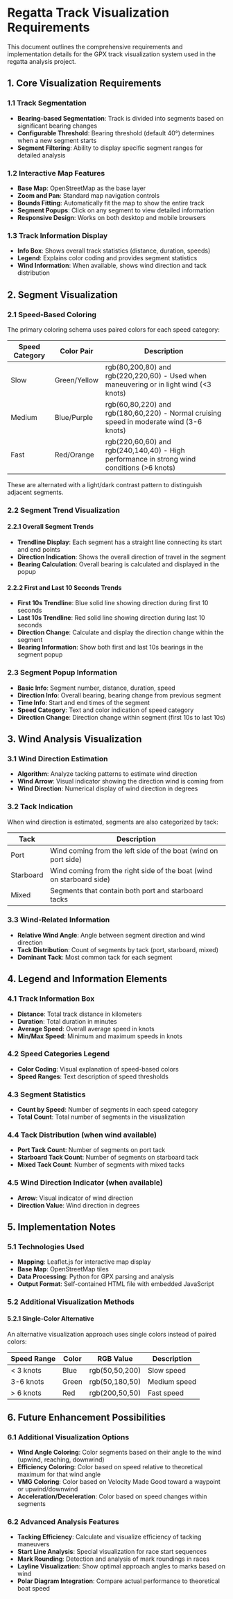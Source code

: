 # Regatta Track Visualization Requirements

This document outlines the comprehensive requirements and implementation details for the GPX track visualization system used in the regatta analysis project.

## 1. Core Visualization Requirements

### 1.1 Track Segmentation
- **Bearing-based Segmentation**: Track is divided into segments based on significant bearing changes
- **Configurable Threshold**: Bearing threshold (default 40°) determines when a new segment starts
- **Segment Filtering**: Ability to display specific segment ranges for detailed analysis

### 1.2 Interactive Map Features
- **Base Map**: OpenStreetMap as the base layer
- **Zoom and Pan**: Standard map navigation controls
- **Bounds Fitting**: Automatically fit the map to show the entire track
- **Segment Popups**: Click on any segment to view detailed information
- **Responsive Design**: Works on both desktop and mobile browsers

### 1.3 Track Information Display
- **Info Box**: Shows overall track statistics (distance, duration, speeds)
- **Legend**: Explains color coding and provides segment statistics
- **Wind Information**: When available, shows wind direction and tack distribution

## 2. Segment Visualization

### 2.1 Speed-Based Coloring
The primary coloring schema uses paired colors for each speed category:

| Speed Category | Color Pair | Description |
|----------------|------------|---------------|
| Slow | Green/Yellow | rgb(80,200,80) and rgb(220,220,60) - Used when maneuvering or in light wind (<3 knots) |
| Medium | Blue/Purple | rgb(60,80,220) and rgb(180,60,220) - Normal cruising speed in moderate wind (3-6 knots) |
| Fast | Red/Orange | rgb(220,60,60) and rgb(240,140,40) - High performance in strong wind conditions (>6 knots) |

These are alternated with a light/dark contrast pattern to distinguish adjacent segments.

### 2.2 Segment Trend Visualization

#### 2.2.1 Overall Segment Trends
- **Trendline Display**: Each segment has a straight line connecting its start and end points
- **Direction Indication**: Shows the overall direction of travel in the segment
- **Bearing Calculation**: Overall bearing is calculated and displayed in the popup

#### 2.2.2 First and Last 10 Seconds Trends
- **First 10s Trendline**: Blue solid line showing direction during first 10 seconds
- **Last 10s Trendline**: Red solid line showing direction during last 10 seconds
- **Direction Change**: Calculate and display the direction change within the segment
- **Bearing Information**: Show both first and last 10s bearings in the segment popup

### 2.3 Segment Popup Information
- **Basic Info**: Segment number, distance, duration, speed
- **Direction Info**: Overall bearing, bearing change from previous segment
- **Time Info**: Start and end times of the segment
- **Speed Category**: Text and color indication of speed category
- **Direction Change**: Direction change within segment (first 10s to last 10s)

## 3. Wind Analysis Visualization

### 3.1 Wind Direction Estimation
- **Algorithm**: Analyze tacking patterns to estimate wind direction
- **Wind Arrow**: Visual indicator showing the direction wind is coming from
- **Wind Direction**: Numerical display of wind direction in degrees

### 3.2 Tack Indication
When wind direction is estimated, segments are also categorized by tack:

| Tack | Description |
|------|-------------|
| Port | Wind coming from the left side of the boat (wind on port side) |
| Starboard | Wind coming from the right side of the boat (wind on starboard side) |
| Mixed | Segments that contain both port and starboard tacks |

### 3.3 Wind-Related Information
- **Relative Wind Angle**: Angle between segment direction and wind direction
- **Tack Distribution**: Count of segments by tack (port, starboard, mixed)
- **Dominant Tack**: Most common tack for each segment

## 4. Legend and Information Elements

### 4.1 Track Information Box
- **Distance**: Total track distance in kilometers
- **Duration**: Total duration in minutes
- **Average Speed**: Overall average speed in knots
- **Min/Max Speed**: Minimum and maximum speeds in knots

### 4.2 Speed Categories Legend
- **Color Coding**: Visual explanation of speed-based colors
- **Speed Ranges**: Text description of speed thresholds

### 4.3 Segment Statistics
- **Count by Speed**: Number of segments in each speed category
- **Total Count**: Total number of segments in the visualization

### 4.4 Tack Distribution (when wind available)
- **Port Tack Count**: Number of segments on port tack
- **Starboard Tack Count**: Number of segments on starboard tack
- **Mixed Tack Count**: Number of segments with mixed tacks

### 4.5 Wind Direction Indicator (when available)
- **Arrow**: Visual indicator of wind direction
- **Direction Value**: Wind direction in degrees

## 5. Implementation Notes

### 5.1 Technologies Used
- **Mapping**: Leaflet.js for interactive map display
- **Base Map**: OpenStreetMap tiles
- **Data Processing**: Python for GPX parsing and analysis
- **Output Format**: Self-contained HTML file with embedded JavaScript

### 5.2 Additional Visualization Methods

#### 5.2.1 Single-Color Alternative
An alternative visualization approach uses single colors instead of paired colors:

| Speed Range | Color | RGB Value | Description |
|-------------|-------|-----------|-------------|
| < 3 knots | Blue | rgb(50,50,200) | Slow speed |
| 3-6 knots | Green | rgb(50,180,50) | Medium speed |
| > 6 knots | Red | rgb(200,50,50) | Fast speed |

## 6. Future Enhancement Possibilities

### 6.1 Additional Visualization Options
- **Wind Angle Coloring**: Color segments based on their angle to the wind (upwind, reaching, downwind)
- **Efficiency Coloring**: Color based on speed relative to theoretical maximum for that wind angle
- **VMG Coloring**: Color based on Velocity Made Good toward a waypoint or upwind/downwind
- **Acceleration/Deceleration**: Color based on speed changes within segments

### 6.2 Advanced Analysis Features
- **Tacking Efficiency**: Calculate and visualize efficiency of tacking maneuvers
- **Start Line Analysis**: Special visualization for race start sequences
- **Mark Rounding**: Detection and analysis of mark roundings in races
- **Layline Visualization**: Show optimal approach angles to marks based on wind
- **Polar Diagram Integration**: Compare actual performance to theoretical boat speed
